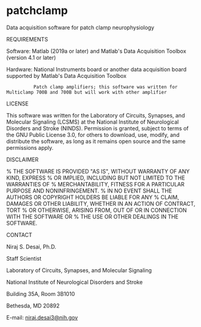 # patchclamp
Data acquisition software for patch clamp neurophysiology

REQUIREMENTS

Software:     Matlab (2019a or later) and Matlab's Data Acquisition Toolbox (version 4.1 or later) 

Hardware:     National Instruments board or another data acquisition board supported by Matlab's Data Acquisition Toolbox

              Patch clamp amplifiers; this software was written for Multiclamp 700B and 700B but will work with other amplifier


LICENSE

This software was written for the Laboratory of Circuits, Synapses, and Molecular Signaling (LCSMS) at the National Institute of Neurological Disorders and Stroke (NINDS). Permission is granted, subject to terms of the GNU Public License 3.0, for others to download, use, modify, and distribute the software, as long as it remains open source and the same permissions apply. 


DISCLAIMER

% THE SOFTWARE IS PROVIDED "AS IS", WITHOUT WARRANTY OF ANY KIND, EXPRESS
% OR IMPLIED, INCLUDING BUT NOT LIMITED TO THE WARRANTIES OF 
% MERCHANTABILITY, FITNESS FOR A PARTICULAR PURPOSE AND NONINFRINGEMENT. 
% IN NO EVENT SHALL THE AUTHORS OR COPYRIGHT HOLDERS BE LIABLE FOR ANY 
% CLAIM, DAMAGES OR OTHER LIABILITY, WHETHER IN AN ACTION OF CONTRACT, TORT
% OR OTHERWISE, ARISING FROM, OUT OF OR IN CONNECTION WITH THE SOFTWARE OR 
% THE USE OR OTHER DEALINGS IN THE SOFTWARE.


CONTACT

Niraj S. Desai, Ph.D.

Staff Scientist

Laboratory of Circuits, Synapses, and Molecular Signaling

National Institute of Neurological Disorders and Stroke

Building 35A, Room 3B1010

Bethesda, MD 20892

E-mail: niraj.desai3@nih.gov
